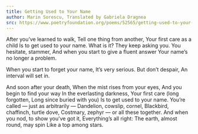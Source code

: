 ```yaml
---
title: Getting Used to Your Name
author: Marin Sorescu, Translated by Gabriela Dragnea
src: https://www.poetryfoundation.org/poems/52565/getting-used-to-your-name
---
```


After you’ve learned to walk,
Tell one thing from another,
Your first care as a child
Is to get used to your name.
What is it?
They keep asking you.
You hesitate, stammer,
And when you start to give a fluent answer
Your name’s no longer a problem.

When you start to forget your name,
It’s very serious.
But don’t despair,
An interval will set in.

And soon after your death,
When the mist rises from your eyes,
And you begin to find your way
In the everlasting darkness,
Your first care (long forgotten,
Long since buried with you)
Is to get used to your name.
You’re called — just as arbitrarily —
Dandelion, cowslip, cornel,
Blackbird, chaffinch, turtle dove,
Costmary, zephyr — or all these together.
And when you nod, to show you’ve got it,
Everything’s all right:
The earth, almost round, may spin
Like a top among stars.
